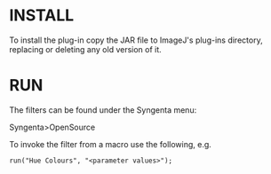# INSTALL

To install the plug-in copy the JAR file to ImageJ's plug-ins directory, replacing or deleting any old version of it.

# RUN

The filters can be found under the Syngenta menu:

Syngenta>OpenSource

To invoke the filter from a macro use the following, e.g.

`run("Hue Colours", "<parameter values>");`